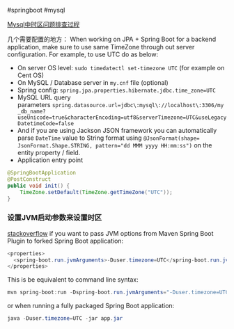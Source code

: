 #springboot #mysql

[Mysql中时区问题排查过程](https://juejin.cn/post/7035046535725334565)

几个需要配置的地方：
When working on JPA + Spring Boot for a backend application, make sure to use same TimeZone through out server configuration. For example, to use UTC do as below:

-   On server OS level: `sudo timedatectl set-timezone UTC` (for example on Cent OS)
-   On MySQL / Database server in `my.cnf` file (optional)
-   Spring config: `spring.jpa.properties.hibernate.jdbc.time_zone=UTC`
-   MySQL URL query parameters `spring.datasource.url=jdbc\:mysql\://localhost\:3306/my_db_name?useUnicode=true&characterEncoding=utf8&serverTimezone=UTC&useLegacyDatetimeCode=false`
-   And if you are using Jackson JSON framework you can automatically parse `DateTime` value to String format using `@JsonFormat(shape= JsonFormat.Shape.STRING, pattern="dd MMM yyyy HH:mm:ss")` on the entity property / field.
-   Application entry point 
```java
@SpringBootApplication
@PostConstruct 
public void init() { 
	TimeZone.setDefault(TimeZone.getTimeZone("UTC")); 
}
```



### 设置JVM启动参数来设置时区
[stackoverflow](https://stackoverflow.com/questions/54316667/how-do-i-force-a-spring-boot-jvm-into-utc-time-zone)
if you want to pass JVM options from Maven Spring Boot Plugin to forked Spring Boot application:
```java
<properties>
  <spring-boot.run.jvmArguments>-Duser.timezone=UTC</spring-boot.run.jvmArguments>
</properties>
```

This is be equivalent to command line syntax:
```java
mvn spring-boot:run -Dspring-boot.run.jvmArguments="-Duser.timezone=UTC"
```

or when running a fully packaged Spring Boot application:
```java
java -Duser.timezone=UTC -jar app.jar
```